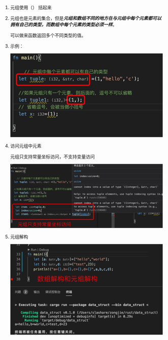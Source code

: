 1. 元组使用（） 括起来

2. 元组也是元素的集合，但是***元组和数组不同的地方在与元组中每个元素都可以拥有自己的类型，而数组中每个元素的类型必须一样***。

   可以做来函数返回多个不同类型的值。

3. 示例：

   ![avatar](../../assets/tuple-c-1.jpg)

4. 访问元组中元素

   元组只支持常量坐标访问，不支持变量访问

   ![avatar](../../assets/tuple-c-2.jpg)

5. 元组解构

   ![avatar](../../assets/tuple-c-3.jpg)